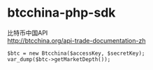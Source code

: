 btcchina-php-sdk
================

比特币中国API  
http://btcchina.org/api-trade-documentation-zh

```
$btc = new Btcchina($accessKey, $secretKey);
var_dump($btc->getMarketDepth());
```
